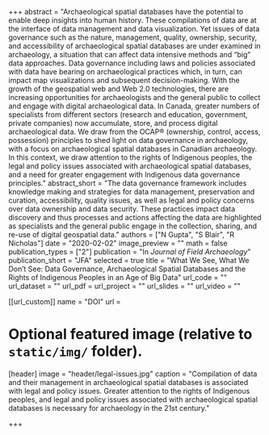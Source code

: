 +++
abstract = "Archaeological spatial databases have the potential to enable deep insights into human history. These compilations of data are at the interface of data management and data visualization. Yet issues of data governance such as the nature, management, quality, ownership, security, and accessibility of archaeological spatial databases are under examined in archaeology, a situation that can affect data intensive methods and “big” data approaches. Data governance including laws and policies associated with data have bearing on archaeological practices which, in turn, can impact map visualizations and subsequent decision-making. With the growth of the geospatial web and Web 2.0 technologies, there are increasing opportunities for archaeologists and the general public to collect and engage with digital archaeological data. In Canada, greater numbers of specialists from different sectors (research and education, government, private companies) now accumulate, store, and process digital archaeological data. We draw from the OCAP® (ownership, control, access, possession) principles to shed light on data governance in archaeology, with a focus on archaeological spatial databases in Canadian archaeology. In this context, we draw attention to the rights of Indigenous peoples, the legal and policy issues associated with archaeological spatial databases, and a need for greater engagement with Indigenous data governance principles."
abstract_short = "The data governance framework includes knowledge making and strategies for data management, preservation and curation, accessibility, quality issues, as well as legal and policy concerns over data ownership and data security. These practices impact data discovery and thus processes and actions affecting the data are highlighted as specialists and the general public engage in the collection, sharing, and re-use of digital geospatial data."
authors = ["N Gupta", "S Blair", "R Nicholas"]
date = "2020-02-02"
image_preview = ""
math = false
publication_types = ["2"]
publication = "In *Journal of Field Archaeology*"
publication_short = "JFA"
selected = true
title = "What We See, What We Don’t See: Data Governance, Archaeological Spatial Databases and the Rights of Indigenous Peoples in an Age of Big Data"
url_code = ""
url_dataset = ""
url_pdf = <a href="https://doi.org/10.1080/00934690.2020.1713969" target="_ blank"></a>
url_project = ""
url_slides = ""
url_video = ""

[[url_custom]]
name = "DOI"
url = <a href="https://doi.org/10.1080/00934690.2020.1713969" target="_ blank"></a>

# Optional featured image (relative to `static/img/` folder).
[header]
image = "header/legal-issues.jpg"
caption = "Compilation of data and their management in archaeological spatial databases is associated with legal and policy issues. Greater attention to the rights of Indigenous peoples, and legal and policy issues associated with archaeological spatial databases is necessary for archaeology in the 21st century."


+++
